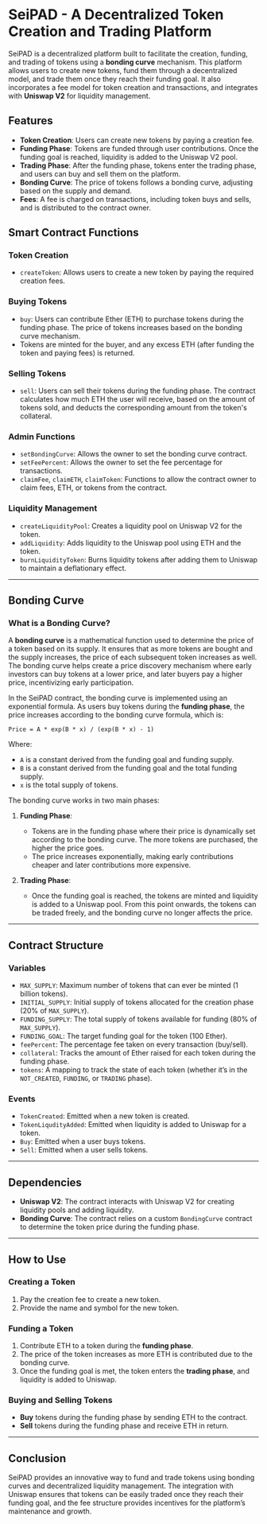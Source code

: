 # SeiPAD - A Decentralized Token Creation and Trading Platform

SeiPAD is a decentralized platform built to facilitate the creation, funding, and trading of tokens using a **bonding curve** mechanism. This platform allows users to create new tokens, fund them through a decentralized model, and trade them once they reach their funding goal. It also incorporates a fee model for token creation and transactions, and integrates with **Uniswap V2** for liquidity management.

## Features

- **Token Creation**: Users can create new tokens by paying a creation fee.
- **Funding Phase**: Tokens are funded through user contributions. Once the funding goal is reached, liquidity is added to the Uniswap V2 pool.
- **Trading Phase**: After the funding phase, tokens enter the trading phase, and users can buy and sell them on the platform.
- **Bonding Curve**: The price of tokens follows a bonding curve, adjusting based on the supply and demand.
- **Fees**: A fee is charged on transactions, including token buys and sells, and is distributed to the contract owner.

## Smart Contract Functions

### Token Creation

- `createToken`: Allows users to create a new token by paying the required creation fees.
  
### Buying Tokens

- `buy`: Users can contribute Ether (ETH) to purchase tokens during the funding phase. The price of tokens increases based on the bonding curve mechanism.
- Tokens are minted for the buyer, and any excess ETH (after funding the token and paying fees) is returned.

### Selling Tokens

- `sell`: Users can sell their tokens during the funding phase. The contract calculates how much ETH the user will receive, based on the amount of tokens sold, and deducts the corresponding amount from the token's collateral.

### Admin Functions

- `setBondingCurve`: Allows the owner to set the bonding curve contract.
- `setFeePercent`: Allows the owner to set the fee percentage for transactions.
- `claimFee`, `claimETH`, `claimToken`: Functions to allow the contract owner to claim fees, ETH, or tokens from the contract.

### Liquidity Management

- `createLiquidityPool`: Creates a liquidity pool on Uniswap V2 for the token.
- `addLiquidity`: Adds liquidity to the Uniswap pool using ETH and the token.
- `burnLiquidityToken`: Burns liquidity tokens after adding them to Uniswap to maintain a deflationary effect.

---

## Bonding Curve

### What is a Bonding Curve?

A **bonding curve** is a mathematical function used to determine the price of a token based on its supply. It ensures that as more tokens are bought and the supply increases, the price of each subsequent token increases as well. The bonding curve helps create a price discovery mechanism where early investors can buy tokens at a lower price, and later buyers pay a higher price, incentivizing early participation.

In the SeiPAD contract, the bonding curve is implemented using an exponential formula. As users buy tokens during the **funding phase**, the price increases according to the bonding curve formula, which is:

`Price = A * exp(B * x) / (exp(B * x) - 1)`


Where:
- `A` is a constant derived from the funding goal and funding supply.
- `B` is a constant derived from the funding goal and the total funding supply.
- `x` is the total supply of tokens.

The bonding curve works in two main phases:

1. **Funding Phase**: 
   - Tokens are in the funding phase where their price is dynamically set according to the bonding curve. The more tokens are purchased, the higher the price goes.
   - The price increases exponentially, making early contributions cheaper and later contributions more expensive.

2. **Trading Phase**:
   - Once the funding goal is reached, the tokens are minted and liquidity is added to a Uniswap pool. From this point onwards, the tokens can be traded freely, and the bonding curve no longer affects the price.

---

## Contract Structure

### Variables

- `MAX_SUPPLY`: Maximum number of tokens that can ever be minted (1 billion tokens).
- `INITIAL_SUPPLY`: Initial supply of tokens allocated for the creation phase (20% of `MAX_SUPPLY`).
- `FUNDING_SUPPLY`: The total supply of tokens available for funding (80% of `MAX_SUPPLY`).
- `FUNDING_GOAL`: The target funding goal for the token (100 Ether).
- `feePercent`: The percentage fee taken on every transaction (buy/sell).
- `collateral`: Tracks the amount of Ether raised for each token during the funding phase.
- `tokens`: A mapping to track the state of each token (whether it’s in the `NOT_CREATED`, `FUNDING`, or `TRADING` phase).

### Events

- `TokenCreated`: Emitted when a new token is created.
- `TokenLiqudityAdded`: Emitted when liquidity is added to Uniswap for a token.
- `Buy`: Emitted when a user buys tokens.
- `Sell`: Emitted when a user sells tokens.

---

## Dependencies

- **Uniswap V2**: The contract interacts with Uniswap V2 for creating liquidity pools and adding liquidity.
- **Bonding Curve**: The contract relies on a custom `BondingCurve` contract to determine the token price during the funding phase.

---

## How to Use

### Creating a Token

1. Pay the creation fee to create a new token.
2. Provide the name and symbol for the new token.

### Funding a Token

1. Contribute ETH to a token during the **funding phase**.
2. The price of the token increases as more ETH is contributed due to the bonding curve.
3. Once the funding goal is met, the token enters the **trading phase**, and liquidity is added to Uniswap.

### Buying and Selling Tokens

- **Buy** tokens during the funding phase by sending ETH to the contract.
- **Sell** tokens during the funding phase and receive ETH in return.

---

## Conclusion

SeiPAD provides an innovative way to fund and trade tokens using bonding curves and decentralized liquidity management. The integration with Uniswap ensures that tokens can be easily traded once they reach their funding goal, and the fee structure provides incentives for the platform’s maintenance and growth.
